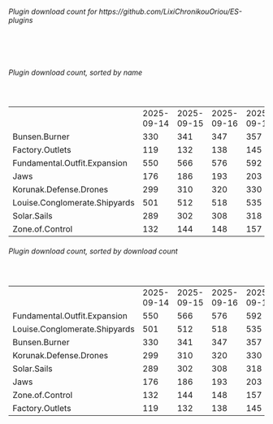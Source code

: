 <h6>Plugin download count for https://github.com/LixiChronikouOriou/ES-plugins</h6><br>
<br>
<h6>Plugin download count, sorted by name</h6><sub><sup><br>
<table>
	<tr>
		<td></td>
		<td>2025-09-14</td>
		<td>2025-09-15</td>
		<td>2025-09-16</td>
		<td>2025-09-17</td>
		<td>2025-09-18</td>
		<td>2025-09-19</td>
		<td>2025-09-20</td>
		<td>today +</td>
	</tr>
	<tr>
		<td>Bunsen.Burner</td>
		<td>330</td>
		<td>341</td>
		<td>347</td>
		<td>357</td>
		<td>362</td>
		<td>369</td>
		<td>375</td>
		<td>+ 6</td>
	</tr>
	<tr>
		<td>Factory.Outlets</td>
		<td>119</td>
		<td>132</td>
		<td>138</td>
		<td>145</td>
		<td>152</td>
		<td>158</td>
		<td>164</td>
		<td>+ 6</td>
	</tr>
	<tr>
		<td>Fundamental.Outfit.Expansion</td>
		<td>550</td>
		<td>566</td>
		<td>576</td>
		<td>592</td>
		<td>601</td>
		<td>620</td>
		<td>628</td>
		<td>+ 8</td>
	</tr>
	<tr>
		<td>Jaws</td>
		<td>176</td>
		<td>186</td>
		<td>193</td>
		<td>203</td>
		<td>213</td>
		<td>221</td>
		<td>226</td>
		<td>+ 5</td>
	</tr>
	<tr>
		<td>Korunak.Defense.Drones</td>
		<td>299</td>
		<td>310</td>
		<td>320</td>
		<td>330</td>
		<td>337</td>
		<td>344</td>
		<td>348</td>
		<td>+ 4</td>
	</tr>
	<tr>
		<td>Louise.Conglomerate.Shipyards</td>
		<td>501</td>
		<td>512</td>
		<td>518</td>
		<td>535</td>
		<td>542</td>
		<td>550</td>
		<td>554</td>
		<td>+ 4</td>
	</tr>
	<tr>
		<td>Solar.Sails</td>
		<td>289</td>
		<td>302</td>
		<td>308</td>
		<td>318</td>
		<td>322</td>
		<td>328</td>
		<td>334</td>
		<td>+ 6</td>
	</tr>
	<tr>
		<td>Zone.of.Control</td>
		<td>132</td>
		<td>144</td>
		<td>148</td>
		<td>157</td>
		<td>164</td>
		<td>169</td>
		<td>173</td>
		<td>+ 4</td>
	</tr>
</table>
</sub></sup>
<h6>Plugin download count, sorted by download count</h6><sub><sup><br>
<table>
	<tr>
		<td></td>
		<td>2025-09-14</td>
		<td>2025-09-15</td>
		<td>2025-09-16</td>
		<td>2025-09-17</td>
		<td>2025-09-18</td>
		<td>2025-09-19</td>
		<td>2025-09-20</td>
		<td>today +</td>
	</tr>
	<tr>
		<td>Fundamental.Outfit.Expansion</td>
		<td>550</td>
		<td>566</td>
		<td>576</td>
		<td>592</td>
		<td>601</td>
		<td>620</td>
		<td>628</td>
		<td>+ 8</td>
	</tr>
	<tr>
		<td>Louise.Conglomerate.Shipyards</td>
		<td>501</td>
		<td>512</td>
		<td>518</td>
		<td>535</td>
		<td>542</td>
		<td>550</td>
		<td>554</td>
		<td>+ 4</td>
	</tr>
	<tr>
		<td>Bunsen.Burner</td>
		<td>330</td>
		<td>341</td>
		<td>347</td>
		<td>357</td>
		<td>362</td>
		<td>369</td>
		<td>375</td>
		<td>+ 6</td>
	</tr>
	<tr>
		<td>Korunak.Defense.Drones</td>
		<td>299</td>
		<td>310</td>
		<td>320</td>
		<td>330</td>
		<td>337</td>
		<td>344</td>
		<td>348</td>
		<td>+ 4</td>
	</tr>
	<tr>
		<td>Solar.Sails</td>
		<td>289</td>
		<td>302</td>
		<td>308</td>
		<td>318</td>
		<td>322</td>
		<td>328</td>
		<td>334</td>
		<td>+ 6</td>
	</tr>
	<tr>
		<td>Jaws</td>
		<td>176</td>
		<td>186</td>
		<td>193</td>
		<td>203</td>
		<td>213</td>
		<td>221</td>
		<td>226</td>
		<td>+ 5</td>
	</tr>
	<tr>
		<td>Zone.of.Control</td>
		<td>132</td>
		<td>144</td>
		<td>148</td>
		<td>157</td>
		<td>164</td>
		<td>169</td>
		<td>173</td>
		<td>+ 4</td>
	</tr>
	<tr>
		<td>Factory.Outlets</td>
		<td>119</td>
		<td>132</td>
		<td>138</td>
		<td>145</td>
		<td>152</td>
		<td>158</td>
		<td>164</td>
		<td>+ 6</td>
	</tr>
</table>
</sub></sup>
